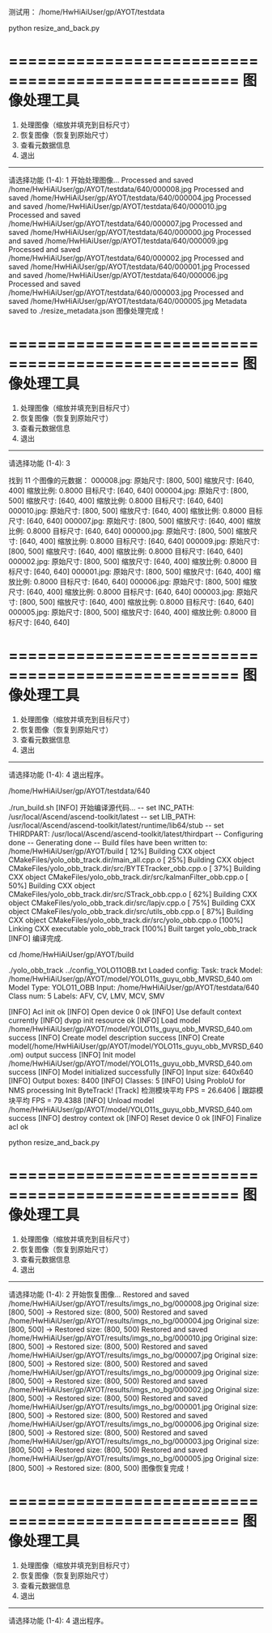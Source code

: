 测试用：
/home/HwHiAiUser/gp/AYOT/testdata

<!-- ============================== -->
python resize_and_back.py

==================================================
图像处理工具
==================================================
1. 处理图像（缩放并填充到目标尺寸）
2. 恢复图像（恢复到原始尺寸）
3. 查看元数据信息
4. 退出
--------------------------------------------------
请选择功能 (1-4): 1
开始处理图像...
Processed and saved /home/HwHiAiUser/gp/AYOT/testdata/640/000008.jpg
Processed and saved /home/HwHiAiUser/gp/AYOT/testdata/640/000004.jpg
Processed and saved /home/HwHiAiUser/gp/AYOT/testdata/640/000010.jpg
Processed and saved /home/HwHiAiUser/gp/AYOT/testdata/640/000007.jpg
Processed and saved /home/HwHiAiUser/gp/AYOT/testdata/640/000000.jpg
Processed and saved /home/HwHiAiUser/gp/AYOT/testdata/640/000009.jpg
Processed and saved /home/HwHiAiUser/gp/AYOT/testdata/640/000002.jpg
Processed and saved /home/HwHiAiUser/gp/AYOT/testdata/640/000001.jpg
Processed and saved /home/HwHiAiUser/gp/AYOT/testdata/640/000006.jpg
Processed and saved /home/HwHiAiUser/gp/AYOT/testdata/640/000003.jpg
Processed and saved /home/HwHiAiUser/gp/AYOT/testdata/640/000005.jpg
Metadata saved to ./resize_metadata.json
图像处理完成！

==================================================
图像处理工具
==================================================
1. 处理图像（缩放并填充到目标尺寸）
2. 恢复图像（恢复到原始尺寸）
3. 查看元数据信息
4. 退出
--------------------------------------------------
请选择功能 (1-4): 3

找到 11 个图像的元数据：
  000008.jpg:
    原始尺寸: [800, 500]
    缩放尺寸: [640, 400]
    缩放比例: 0.8000
    目标尺寸: [640, 640]
  000004.jpg:
    原始尺寸: [800, 500]
    缩放尺寸: [640, 400]
    缩放比例: 0.8000
    目标尺寸: [640, 640]
  000010.jpg:
    原始尺寸: [800, 500]
    缩放尺寸: [640, 400]
    缩放比例: 0.8000
    目标尺寸: [640, 640]
  000007.jpg:
    原始尺寸: [800, 500]
    缩放尺寸: [640, 400]
    缩放比例: 0.8000
    目标尺寸: [640, 640]
  000000.jpg:
    原始尺寸: [800, 500]
    缩放尺寸: [640, 400]
    缩放比例: 0.8000
    目标尺寸: [640, 640]
  000009.jpg:
    原始尺寸: [800, 500]
    缩放尺寸: [640, 400]
    缩放比例: 0.8000
    目标尺寸: [640, 640]
  000002.jpg:
    原始尺寸: [800, 500]
    缩放尺寸: [640, 400]
    缩放比例: 0.8000
    目标尺寸: [640, 640]
  000001.jpg:
    原始尺寸: [800, 500]
    缩放尺寸: [640, 400]
    缩放比例: 0.8000
    目标尺寸: [640, 640]
  000006.jpg:
    原始尺寸: [800, 500]
    缩放尺寸: [640, 400]
    缩放比例: 0.8000
    目标尺寸: [640, 640]
  000003.jpg:
    原始尺寸: [800, 500]
    缩放尺寸: [640, 400]
    缩放比例: 0.8000
    目标尺寸: [640, 640]
  000005.jpg:
    原始尺寸: [800, 500]
    缩放尺寸: [640, 400]
    缩放比例: 0.8000
    目标尺寸: [640, 640]

==================================================
图像处理工具
==================================================
1. 处理图像（缩放并填充到目标尺寸）
2. 恢复图像（恢复到原始尺寸）
3. 查看元数据信息
4. 退出
--------------------------------------------------
请选择功能 (1-4): 4
退出程序。


/home/HwHiAiUser/gp/AYOT/testdata/640

./run_build.sh
[INFO] 开始编译源代码...
-- set INC_PATH: /usr/local/Ascend/ascend-toolkit/latest
-- set LIB_PATH: /usr/local/Ascend/ascend-toolkit/latest/runtime/lib64/stub
-- set THIRDPART: /usr/local/Ascend/ascend-toolkit/latest/thirdpart
-- Configuring done
-- Generating done
-- Build files have been written to: /home/HwHiAiUser/gp/AYOT/build
[ 12%] Building CXX object CMakeFiles/yolo_obb_track.dir/main_all.cpp.o
[ 25%] Building CXX object CMakeFiles/yolo_obb_track.dir/src/BYTETracker_obb.cpp.o
[ 37%] Building CXX object CMakeFiles/yolo_obb_track.dir/src/kalmanFilter_obb.cpp.o
[ 50%] Building CXX object CMakeFiles/yolo_obb_track.dir/src/STrack_obb.cpp.o
[ 62%] Building CXX object CMakeFiles/yolo_obb_track.dir/src/lapjv.cpp.o
[ 75%] Building CXX object CMakeFiles/yolo_obb_track.dir/src/utils_obb.cpp.o
[ 87%] Building CXX object CMakeFiles/yolo_obb_track.dir/src/yolo_obb.cpp.o
[100%] Linking CXX executable yolo_obb_track
[100%] Built target yolo_obb_track
[INFO] 编译完成.


cd /home/HwHiAiUser/gp/AYOT/build

./yolo_obb_track ../config_YOLO11OBB.txt
Loaded config:
  Task: track
  Model: /home/HwHiAiUser/gp/AYOT/model/YOLO11s_guyu_obb_MVRSD_640.om
  Model Type: YOLO11_OBB
  Input: /home/HwHiAiUser/gp/AYOT/testdata/640
  Class num: 5
  Labels: AFV, CV, LMV, MCV, SMV

[INFO]  Acl init ok
[INFO]  Open device 0 ok
[INFO]  Use default context currently
[INFO]  dvpp init resource ok
[INFO]  Load model /home/HwHiAiUser/gp/AYOT/model/YOLO11s_guyu_obb_MVRSD_640.om success
[INFO]  Create model description success
[INFO]  Create model(/home/HwHiAiUser/gp/AYOT/model/YOLO11s_guyu_obb_MVRSD_640.om) output success
[INFO]  Init model /home/HwHiAiUser/gp/AYOT/model/YOLO11s_guyu_obb_MVRSD_640.om success
[INFO]  Model initialized successfully
[INFO]  Input size: 640x640
[INFO]  Output boxes: 8400
[INFO]  Classes: 5
[INFO]  Using ProbIoU for NMS processing
Init ByteTrack!
[Track] 检测模块平均 FPS = 26.6406  |  跟踪模块平均 FPS = 79.4388
[INFO]  Unload model /home/HwHiAiUser/gp/AYOT/model/YOLO11s_guyu_obb_MVRSD_640.om success
[INFO]  destroy context ok
[INFO]  Reset device 0 ok
[INFO]  Finalize acl ok


python resize_and_back.py

==================================================
图像处理工具
==================================================
1. 处理图像（缩放并填充到目标尺寸）
2. 恢复图像（恢复到原始尺寸）
3. 查看元数据信息
4. 退出
--------------------------------------------------
请选择功能 (1-4): 2
开始恢复图像...
Restored and saved /home/HwHiAiUser/gp/AYOT/results/imgs_no_bg/000008.jpg
  Original size: [800, 500] -> Restored size: (800, 500)
Restored and saved /home/HwHiAiUser/gp/AYOT/results/imgs_no_bg/000004.jpg
  Original size: [800, 500] -> Restored size: (800, 500)
Restored and saved /home/HwHiAiUser/gp/AYOT/results/imgs_no_bg/000010.jpg
  Original size: [800, 500] -> Restored size: (800, 500)
Restored and saved /home/HwHiAiUser/gp/AYOT/results/imgs_no_bg/000007.jpg
  Original size: [800, 500] -> Restored size: (800, 500)
Restored and saved /home/HwHiAiUser/gp/AYOT/results/imgs_no_bg/000009.jpg
  Original size: [800, 500] -> Restored size: (800, 500)
Restored and saved /home/HwHiAiUser/gp/AYOT/results/imgs_no_bg/000002.jpg
  Original size: [800, 500] -> Restored size: (800, 500)
Restored and saved /home/HwHiAiUser/gp/AYOT/results/imgs_no_bg/000001.jpg
  Original size: [800, 500] -> Restored size: (800, 500)
Restored and saved /home/HwHiAiUser/gp/AYOT/results/imgs_no_bg/000006.jpg
  Original size: [800, 500] -> Restored size: (800, 500)
Restored and saved /home/HwHiAiUser/gp/AYOT/results/imgs_no_bg/000003.jpg
  Original size: [800, 500] -> Restored size: (800, 500)
Restored and saved /home/HwHiAiUser/gp/AYOT/results/imgs_no_bg/000005.jpg
  Original size: [800, 500] -> Restored size: (800, 500)
图像恢复完成！

==================================================
图像处理工具
==================================================
1. 处理图像（缩放并填充到目标尺寸）
2. 恢复图像（恢复到原始尺寸）
3. 查看元数据信息
4. 退出
--------------------------------------------------
请选择功能 (1-4): 4
退出程序。
